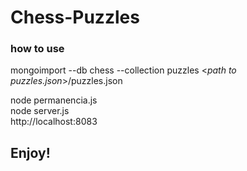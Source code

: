 # Chess-Puzzles

### **how to use**

mongoimport --db chess --collection puzzles <_path to puzzles.json_>/puzzles.json  
  
  
node permanencia.js  
node server.js  
http://localhost:8083  
  
## Enjoy!
